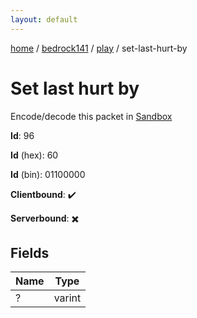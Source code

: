 ```yaml
---
layout: default
---
```


[home](/)  /  [bedrock141](/protocol/bedrock141)  /  [play](/protocol/bedrock141/play)  /  set-last-hurt-by

# Set last hurt by

Encode/decode this packet in [Sandbox](../../../sandbox/bedrock141#play.set_last_hurt_by)

**Id**: 96

**Id** (hex): 60

**Id** (bin): 01100000

**Clientbound**: ✔️

**Serverbound**: ✖️

## Fields

Name | Type
---|---
? | varint
